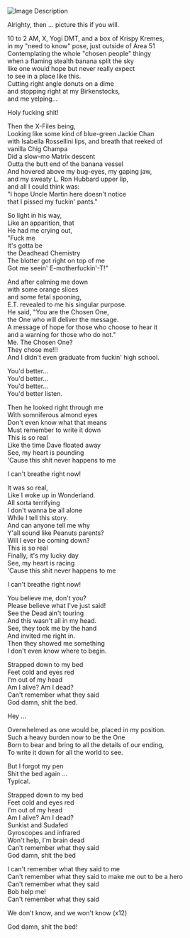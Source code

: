 
![Image Description](Lateralus.png)


Alrighty, then ... picture this if you will.

10 to 2 AM, X, Yogi DMT, and a box of Krispy Kremes,  
in my "need to know" pose, just outside of Area 51  
Contemplating the whole "chosen people" thingy  
when a flaming stealth banana split the sky  
like one would hope but never really expect  
to see in a place like this.  
Cutting right angle donuts on a dime  
and stopping right at my Birkenstocks,  
and me yelping...

Holy fucking shit!

Then the X-Files being,  
Looking like some kind of blue-green Jackie Chan  
with Isabella Rossellini lips, and breath that reeked of  
vanilla Chig Champa  
Did a slow-mo Matrix descent  
Outta the butt end of the banana vessel  
And hovered above my bug-eyes, my gaping jaw,  
and my sweaty L. Ron Hubbard upper lip,  
and all I could think was:  
"I hope Uncle Martin here doesn't notice  
that I pissed my fuckin' pants."

So light in his way,  
Like an apparition, that  
He had me crying out,  
"Fuck me  
It's gotta be  
the Deadhead Chemistry  
The blotter got right on top of me  
Got me seein' E-motherfuckin'-T!"

And after calming me down  
with some orange slices  
and some fetal spooning,  
E.T. revealed to me his singular purpose.  
He said, "You are the Chosen One,  
the One who will deliver the message.  
A message of hope for those who choose to hear it  
and a warning for those who do not."  
Me. The Chosen One?  
They chose me!!!  
And I didn't even graduate from fuckin' high school.

You'd better...  
You'd better...  
You'd better...  
You'd better listen.

Then he looked right through me  
With somniferous almond eyes  
Don't even know what that means  
Must remember to write it down  
This is so real  
Like the time Dave floated away  
See, my heart is pounding  
'Cause this shit never happens to me

I can't breathe right now!

It was so real,  
Like I woke up in Wonderland.  
All sorta terrifying  
I don't wanna be all alone  
While I tell this story.  
And can anyone tell me why  
Y'all sound like Peanuts parents?  
Will I ever be coming down?  
This is so real  
Finally, it's my lucky day  
See, my heart is racing  
'Cause this shit never happens to me

I can't breathe right now!

You believe me, don't you?  
Please believe what I've just said!  
See the Dead ain't touring  
And this wasn't all in my head.  
See, they took me by the hand  
And invited me right in.  
Then they showed me something  
I don't even know where to begin.

Strapped down to my bed  
Feet cold and eyes red  
I'm out of my head  
Am I alive? Am I dead?  
Can't remember what they said  
God damn, shit the bed.

Hey ...

Overwhelmed as one would be, placed in my position.  
Such a heavy burden now to be the One  
Born to bear and bring to all the details of our ending,  
To write it down for all the world to see.

But I forgot my pen  
Shit the bed again ...  
Typical.

Strapped down to my bed  
Feet cold and eyes red  
I'm out of my head  
Am I alive? Am I dead?  
Sunkist and Sudafed  
Gyroscopes and infrared  
Won't help, I'm brain dead  
Can't remember what they said  
God damn, shit the bed

I can't remember what they said to me  
Can't remember what they said to make me out to be a hero  
Can't remember what they said  
Bob help me!  
Can't remember what they said

We don't know, and we won't know (x12)

God damn, shit the bed!